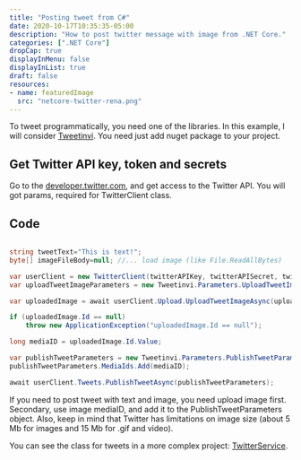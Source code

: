 ```yaml
---
title: "Posting tweet from C#"
date: 2020-10-17T10:35:35-05:00
description: "How to post twitter message with image from .NET Core."
categories: [".NET Core"]
dropCap: true
displayInMenu: false
displayInList: true
draft: false
resources:
- name: featuredImage
  src: "netcore-twitter-rena.png"
---
```


To tweet programmatically, you need one of the libraries. In this example, I will consider [Tweetinvi](https://github.com/linvi/tweetinvi). You need just add nuget package to your project.

## Get Twitter API key, token and secrets

Go to the [developer.twitter.com](https://developer.twitter.com), and get access to the Twitter API. 
You will got params, required for TwitterClient class.


## Code


```csharp

string tweetText="This is text!";
byte[] imageFileBody=null; //... load image (like File.ReadAllBytes)

var userClient = new TwitterClient(twitterAPIKey, twitterAPISecret, twitterAccessToken, twitterAccessTokenSecret);
var uploadTweetImageParameters = new Tweetinvi.Parameters.UploadTweetImageParameters(imageFileBody);

var uploadedImage = await userClient.Upload.UploadTweetImageAsync(uploadTweetImageParameters);

if (uploadedImage.Id == null)
	throw new ApplicationException("uploadedImage.Id == null");

long mediaID = uploadedImage.Id.Value;

var publishTweetParameters = new Tweetinvi.Parameters.PublishTweetParameters(tweetText);
publishTweetParameters.MediaIds.Add(mediaID);

await userClient.Tweets.PublishTweetAsync(publishTweetParameters);
```
If you need to post tweet with text and image, you need upload image first. Secondary, use image mediaID, and add it to the PublishTweetParameters object.
Also, keep in mind that Twitter has limitations on image size (about 5 Mb for images and 15 Mb for .gif and video).

You can see the class for tweets in a more complex project: [TwitterService](https://github.com/AndrewSalko/kawaii.twitter.azure/tree/master/kawaii.twitter.core/TwitterService). 


